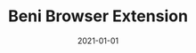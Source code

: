 ---
title: Beni Browser Extension
date: "2021-01-01"
template: "project"
draft: false
slug: "beni-browser-extension"
category: "Beni"
tags:
  - "Beni"
links:
  - title: Home
    link: https://www.joinbeni.com
  - title: Chrome Download
    link: https://chrome.google.com/webstore/detail/beni/efdgbhncnligcbloejoaemnfhjihkccj/
  - title: Safari Download (macOS, iOS)
    link: https://apps.apple.com/us/app/beni/id1640324378
description: "The easiest way to shop secondhand. Beni finds the best resale alternatives from across the internet in the click of a button.

The browser extension aggregates secondhand alternatives while you shop and then shows you all the best options in one place.  It’s like Honey meets Expedia for re-commerce.  A shopper can browse familiar retail websites (Madewell, Patagonia, Reformation, etc.), click on the Beni browser extension and instantly see a curated list of secondhand alternatives from over a dozen re-commerce platforms (TheRealReal, eBay, Rent the Runway, Vestiaire Collective, etc.).  With Beni, shoppers are empowered to make the right choice for their closet and their wallet."
---